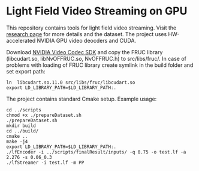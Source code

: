 # Light Field Video Streaming on GPU

This repository contains tools for light field video streaming. Visit the [research page](https://www.fit.vutbr.cz/~ichlubna/lf) for more details and the dataset. The project uses HW-accelerated NVIDIA GPU video deocders and CUDA.

Download [NVIDIA Video Codec SDK](https://developer.nvidia.com/video-codec-sdk) and copy the FRUC library (libcudart.so, libNvOFFRUC.so, NvOFFRUC.h) to src/libs/fruc/.
In case of problems with loading of FRUC library create symlink in the build folder and set export path:
```
ln  libcudart.so.11.0 src/libs/fruc/libcudart.so 
export LD_LIBRARY_PATH=$LD_LIBRARY_PATH:.
```
The project contains standard Cmake setup. Example usage:

```
cd ../scripts
chmod +x ./prepareDataset.sh
./prepareDataset.sh
mkdir build
cd ../build/
cmake ..
make -j4
export LD_LIBRARY_PATH=$LD_LIBRARY_PATH:.
./lfEncoder -i ../scripts/finalResult/inputs/ -q 0.75 -o test.lf -a 2.276 -s 0.06_0.3
./lfStreamer -i test.lf -m PP
```


